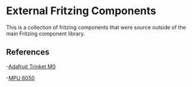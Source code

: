 # External Fritzing Components

This is a collection of fritzing components that were source outside of the main Fritzing component library.

## References

-[Adafruit Trinket M0](https://github.com/adafruit/Fritzing-Library/blob/master/parts/Adafruit%20Trinket%20M0.fzpz)

-[MPU 6050](https://fritzing.org/projects/mpu-6050-board-gy-521-acelerometro-y-giroscopio)

